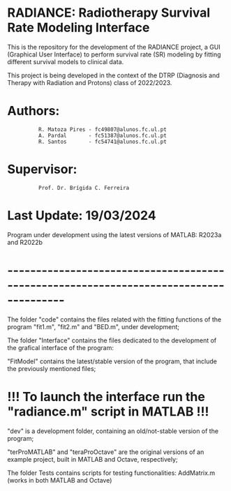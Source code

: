 # RADIANCE: Radiotherapy Survival Rate Modeling Interface
This is the repository for the development of the RADIANCE project,
a GUI (Graphical User Interface) to perform survival rate (SR) modeling
by fitting different survival models to clinical data.

This project is being developed in the context of the DTRP
(Diagnosis and Therapy with Radiation and Protons)
class of 2022/2023.

# Authors: 
              R. Matoza Pires - fc49807@alunos.fc.ul.pt
              A. Pardal       - fc51387@alunos.fc.ul.pt
              R. Santos       - fc54741@alunos.fc.ul.pt

# Supervisor:
              Prof. Dr. Brígida C. Ferreira

# Last Update: 19/03/2024 
  Program under development using the latest versions of MATLAB: R2023a and R2022b
# --------------------------------------------------------------------------------------

The folder "code" contains the files related with the fitting functions of the program
"fit1.m", "fit2.m" and "BED.m", under development;

The folder "Interface" contains the files dedicated to the development of the grafical interface of the program:

  "FitModel" contains the latest/stable version of the program, that include the previously mentioned files;
  # !!!   To launch the interface run the "radiance.m" script in MATLAB   !!! #

  "dev" is a development folder, containing an old/not-stable version of the program;
  
  "terProMATLAB" and "teraProOctave" are the original versions of an example project,
  built in MATLAB and Octave, respectively;

The folder Tests contains scripts for testing functionalities:
  AddMatrix.m (works in both MATLAB and Octave)
